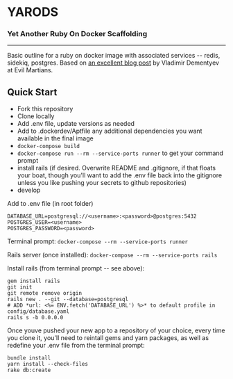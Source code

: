 # YARODS
### Yet Another Ruby On Docker Scaffolding
---

Basic outline for a ruby on docker image with associated services -- redis, sidekiq, postgres.  Based on [an excellent blog post](https://evilmartians.com/chronicles/ruby-on-whales-docker-for-ruby-rails-development) by Vladimir Dementyev at Evil Martians.


## Quick Start

  * Fork this repository
  * Clone locally
  * Add .env file, update versions as needed
  * Add to .dockerdev/Aptfile any additional dependencies you want available in the final image
  * `docker-compose build`
  * `docker-compose run --rm --service-ports runner` to get your command prompt
  * install rails (if desired. Overwrite README and .gitignore, if that floats your boat, though you'll want to add the .env file back into the gitignore unless you like pushing your secrets to github repositories)
  * develop

Add to .env file (in root folder) 
```
DATABASE_URL=postgresql://<username>:<password>@postgres:5432
POSTGRES_USER=<username>
POSTGRES_PASSWORD=<password>
```

Terminal prompt: `docker-compose --rm --service-ports runner`

Rails server (once installed): `docker-compose --rm --service-ports rails`

Install rails (from terminal prompt -- see above):
```
gem install rails
git init
git remote remove origin
rails new . --git --database=postgresql
# ADD *url: <%= ENV.fetch('DATABASE_URL') %>* to default profile in config/database.yaml
rails s -b 0.0.0.0
```

Once youve pushed your new app to a repository of your choice, every time you clone it, you'll need to reintall gems and yarn packages, as well as redefine your .env file from the terminal prompt:
```
bundle install
yarn install --check-files
rake db:create
```